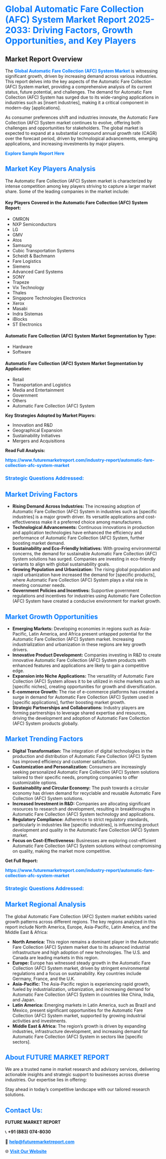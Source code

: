 <h1 style="color: #007BFF;">Global Automatic Fare Collection (AFC) System Market Report 2025-2033: Driving Factors, Growth Opportunities, and Key Players</h1>

<section id="overview">
<h2>Market Report Overview</h2>
<p>The <a href="https://www.futuremarketreport.com/industry-report/automatic-fare-collection-afc-system-market" style="color: #007BFF; text-decoration: none;"><strong>Global Automatic Fare Collection (AFC) System Market</strong></a> is witnessing significant growth, driven by increasing demand across various industries. This report delves into the key aspects of the Automatic Fare Collection (AFC) System market, providing a comprehensive analysis of its current status, future potential, and challenges. The demand for Automatic Fare Collection (AFC) System has surged due to its wide-ranging applications in industries such as [insert industries], making it a critical component in modern-day [applications].</p>
<p>As consumer preferences shift and industries innovate, the Automatic Fare Collection (AFC) System market continues to evolve, offering both challenges and opportunities for stakeholders. The global market is expected to expand at a substantial compound annual growth rate (CAGR) over the forecast period, driven by technological advancements, emerging applications, and increasing investments by major players.</p>
</section>

<section id="overview">
<p><a href="https://www.futuremarketreport.com/request-sample/reportId=113445" style="color: #007BFF; text-decoration: none;"><strong>Explore Sample Report Here</strong></a></p>
</section>

<section id="key-players">
<h2 style="color: #007BFF;">Market Key Players Analysis</h2>
<p>The Automatic Fare Collection (AFC) System market is characterized by intense competition among key players striving to capture a larger market share. Some of the leading companies in the market include:</p>
<h4>Key Players Covered in the Automatic Fare Collection (AFC) System Report:</h4>
<ul><li>OMRON</li><li>NXP Semiconductors</li><li>LG</li><li>GMV</li><li>Atos</li><li>Samsung</li><li>Cubic Transportation Systems</li><li>Scheidt &amp; Bachmann</li><li>Fare Logistics</li><li>Siemens</li><li>Advanced Card Systems</li><li>SONY</li><li>Trapeze</li><li>Vix Technology</li><li>Thales</li><li>Singapore Technologies Electronics</li><li>Xerox</li><li>Masabi</li><li>Indra Sistemas</li><li>iBlocks</li><li>ST Electronics</li></ul>
<h4>Automatic Fare Collection (AFC) System Market Segmentation by Type:</h4>
<ul><li>Hardware</li><li>Software</li></ul>

<h4>Automatic Fare Collection (AFC) System Market Segmentation by Application:</h4>
<ul><li>Retail</li><li>Transportation and Logistics</li><li>Media and Entertainment</li><li>Government</li><li>Others</li><li>Automatic Fare Collection (AFC) System</li></ul>
<p><strong>Key Strategies Adopted by Market Players:</strong></p>
<ul>
<li>Innovation and R&D</li>
<li>Geographical Expansion</li>
<li>Sustainability Initiatives</li>
<li>Mergers and Acquisitions</li>
</ul>
</section>

<section>
<p><strong>Read Full Analysis: </strong></p><a href="https://www.futuremarketreport.com/industry-report/automatic-fare-collection-afc-system-market" style="color: #007BFF; text-decoration: none;"><strong>https://www.futuremarketreport.com/industry-report/automatic-fare-collection-afc-system-market</strong></a>
<h3 style="color: #007BFF;">Strategic Questions Addressed:</h3>
</section>

<section id="driving-factors">
<h2 style="color: #007BFF;">Market Driving Factors</h2>
<ul>
<li><strong>Rising Demand Across Industries:</strong> The increasing adoption of Automatic Fare Collection (AFC) System in industries such as [specific industries] is a major growth driver. Its versatile applications and cost-effectiveness make it a preferred choice among manufacturers.</li>
<li><strong>Technological Advancements:</strong> Continuous innovations in production and application technologies have enhanced the efficiency and performance of Automatic Fare Collection (AFC) System, further boosting market demand.</li>
<li><strong>Sustainability and Eco-Friendly Initiatives:</strong> With growing environmental concerns, the demand for sustainable Automatic Fare Collection (AFC) System solutions has surged. Companies are investing in eco-friendly variants to align with global sustainability goals.</li>
<li><strong>Growing Population and Urbanization:</strong> The rising global population and rapid urbanization have increased the demand for [specific products], where Automatic Fare Collection (AFC) System plays a vital role in meeting consumer needs.</li>
<li><strong>Government Policies and Incentives:</strong> Supportive government regulations and incentives for industries using Automatic Fare Collection (AFC) System have created a conducive environment for market growth.</li>
</ul>
</section>

<section id="growth-opportunities">
<h2 style="color: #007BFF;">Market Growth Opportunities</h2>
<ul>
<li><strong>Emerging Markets:</strong> Developing economies in regions such as Asia-Pacific, Latin America, and Africa present untapped potential for the Automatic Fare Collection (AFC) System market. Increasing industrialization and urbanization in these regions are key growth drivers.</li>
<li><strong>Innovative Product Development:</strong> Companies investing in R&D to create innovative Automatic Fare Collection (AFC) System products with enhanced features and applications are likely to gain a competitive edge.</li>
<li><strong>Expansion into Niche Applications:</strong> The versatility of Automatic Fare Collection (AFC) System allows it to be utilized in niche markets such as [specific niches], creating opportunities for growth and diversification.</li>
<li><strong>E-commerce Growth:</strong> The rise of e-commerce platforms has created a surge in demand for Automatic Fare Collection (AFC) System used in [specific applications], further boosting market growth.</li>
<li><strong>Strategic Partnerships and Collaborations:</strong> Industry players are forming partnerships to leverage shared expertise and resources, driving the development and adoption of Automatic Fare Collection (AFC) System products globally.</li>
</ul>
</section>

<section id="trending-factors">
<h2 style="color: #007BFF;">Market Trending Factors</h2>
<ul>
<li><strong>Digital Transformation:</strong> The integration of digital technologies in the production and distribution of Automatic Fare Collection (AFC) System has improved efficiency and customer satisfaction.</li>
<li><strong>Customization and Personalization:</strong> Consumers are increasingly seeking personalized Automatic Fare Collection (AFC) System solutions tailored to their specific needs, prompting companies to offer customizable options.</li>
<li><strong>Sustainability and Circular Economy:</strong> The push towards a circular economy has driven demand for recyclable and reusable Automatic Fare Collection (AFC) System solutions.</li>
<li><strong>Increased Investment in R&D:</strong> Companies are allocating significant resources to research and development, resulting in breakthroughs in Automatic Fare Collection (AFC) System technology and applications.</li>
<li><strong>Regulatory Compliance:</strong> Adherence to strict regulatory standards, particularly in industries like [specific industries], is influencing product development and quality in the Automatic Fare Collection (AFC) System market.</li>
<li><strong>Focus on Cost-Effectiveness:</strong> Businesses are exploring cost-efficient Automatic Fare Collection (AFC) System solutions without compromising on quality, making the market more competitive.</li>
</ul>
</section>

<section>
<p><strong>Get Full Report: </strong></p><a href="https://www.futuremarketreport.com/industry-report/automatic-fare-collection-afc-system-market" style="color: #007BFF; text-decoration: none;"><strong>https://www.futuremarketreport.com/industry-report/automatic-fare-collection-afc-system-market</strong></a>
<h3 style="color: #007BFF;">Strategic Questions Addressed:</h3>
</section>


<section id="regional-analysis">
<h2 style="color: #007BFF;">Market Regional Analysis</h2>
<p>The global Automatic Fare Collection (AFC) System market exhibits varied growth patterns across different regions. The key regions analyzed in this report include North America, Europe, Asia-Pacific, Latin America, and the Middle East & Africa:</p>
<ul>
<li><strong>North America:</strong> This region remains a dominant player in the Automatic Fare Collection (AFC) System market due to its advanced industrial infrastructure and high adoption of new technologies. The U.S. and Canada are leading markets in this region.</li>
<li><strong>Europe:</strong> Europe has witnessed steady growth in the Automatic Fare Collection (AFC) System market, driven by stringent environmental regulations and a focus on sustainability. Key countries include Germany, France, and the U.K.</li>
<li><strong>Asia-Pacific:</strong> The Asia-Pacific region is experiencing rapid growth, fueled by industrialization, urbanization, and increasing demand for Automatic Fare Collection (AFC) System in countries like China, India, and Japan.</li>
<li><strong>Latin America:</strong> Emerging markets in Latin America, such as Brazil and Mexico, present significant opportunities for the Automatic Fare Collection (AFC) System market, supported by growing industrial activities and investments.</li>
<li><strong>Middle East & Africa:</strong> The region’s growth is driven by expanding industries, infrastructure development, and increasing demand for Automatic Fare Collection (AFC) System in sectors like [specific sectors].</li>
</ul>
</section>

<footer>
<h2 style="color: #007BFF;">About FUTURE MARKET REPORT</h2>
<p>We are a trusted name in market research and advisory services, delivering actionable insights and strategic support to businesses across diverse industries. Our expertise lies in offering:</p>

<p>Stay ahead in today’s competitive landscape with our tailored research solutions.</p>

<h2 style="color: #007BFF;">Contact Us:</h2>
<p><strong>FUTURE MARKET REPORT</strong></p>
<p>📞 <strong>+91 (883) 074-8030</strong></p>
<p>📧 <strong><a href="mailto:help@futuremarketreport.com" style="color: #007BFF;">help@futuremarketreport.com</a></strong></p>
<p>🌐 <strong><a href="https://www.futuremarketreport.com/" style="color: #007BFF;">Visit Our Website</a></strong></p>
</footer>